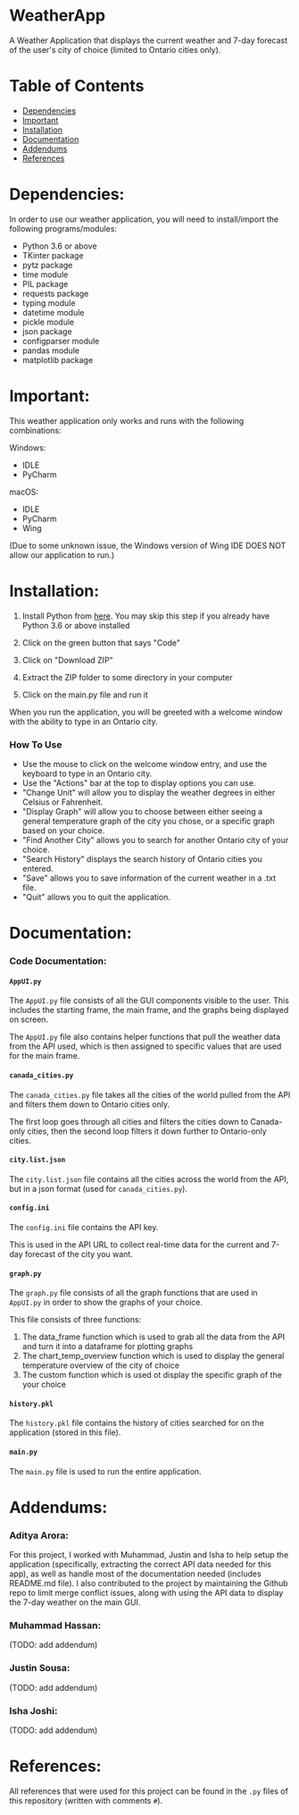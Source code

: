 # WeatherApp #

A Weather Application that displays the current weather and 7-day forecast of the user's city of choice (limited to Ontario cities only).

# Table of Contents #

* [Dependencies](#dependencies)
* [Important](#important)
* [Installation](#installation)
* [Documentation](#documentation)
* [Addendums](#addendums)
* [References](#references)

# Dependencies: #
In order to use our weather application, you will need to install/import the following programs/modules:
- Python 3.6 or above
- TKinter package
- pytz package
- time module
- PIL package
- requests package
- typing module
- datetime module
- pickle module
- json package
- configparser module
- pandas module
- matplotlib package

# Important: #

This weather application only works and runs with the following combinations:

Windows:
- IDLE
- PyCharm

macOS:
- IDLE
- PyCharm
- Wing

(Due to some unknown issue, the Windows version of Wing IDE DOES NOT allow our application to run.)

# Installation: #

1. Install Python from [here](https://www.python.org/downloads/). You may skip this step if you already have Python 3.6 or above installed

2. Click on the green button that says "Code"

3. Click on "Download ZIP"

4. Extract the ZIP folder to some directory in your computer

5. Click on the main.py file and run it

When you run the application, you will be greeted with a welcome window with the ability to type in an Ontario city.

### How To Use ###

* Use the mouse to click on the welcome window entry, and use the keyboard to type in an Ontario city.
* Use the "Actions" bar at the top to display options you can use.
* "Change Unit" will allow you to display the weather degrees in either Celsius or Fahrenheit.
* "Display Graph" will allow you to choose between either seeing a general temperature graph of the city you chose, or a specific graph based on your choice.
* "Find Another City" allows you to search for another Ontario city of your choice.
* "Search History" displays the search history of Ontario cities you entered.
* "Save" allows you to save information of the current weather in a .txt file.
* "Quit" allows you to quit the application.

# Documentation: #

### Code Documentation: ###

#### `AppUI.py` ####
The `AppUI.py` file consists of all the GUI components visible to the user. This includes the starting frame, the main frame, and the graphs being displayed on screen.

The `AppUI.py` file also contains helper functions that pull the weather data from the API used, which is then assigned to specific values that are used for the main frame.

#### `canada_cities.py` ####
The `canada_cities.py` file takes all the cities of the world pulled from the API and filters them down to Ontario cities only.

The first loop goes through all cities and filters the cities down to Canada-only cities, then the second loop filters it down further to Ontario-only cities.

#### `city.list.json` ####
The `city.list.json` file contains all the cities across the world from the API, but in a json format (used for `canada_cities.py`).

#### `config.ini` ####
The `config.ini` file contains the API key. 

This is used in the API URL to collect real-time data for the current and 7-day forecast of the city you want.

#### `graph.py` ####
The `graph.py` file consists of all the graph functions that are used in `AppUI.py` in order to show the graphs of your choice.

This file consists of three functions: 
1. The data_frame function which is used to grab all the data from the API and turn it into a dataframe for plotting graphs
2. The chart_temp_overview function which is used to display the general temperature overview of the city of choice
3. The custom function which is used ot display the specific graph of the your choice

#### `history.pkl` ####
The `history.pkl` file contains the history of cities searched for on the application (stored in this file).

#### `main.py` ####
The `main.py` file is used to run the entire application.


# Addendums: #

### Aditya Arora: ###

For this project, I worked with Muhammad, Justin and Isha to help setup the application (specifically, extracting the correct API data needed for this app), as well as handle most of the documentation needed (includes README.md file). I also contributed to the project by maintaining the Github repo to limit merge conflict issues, along with using the API data to display the 7-day weather on the main GUI. 

### Muhammad Hassan: ###

(TODO: add addendum)

### Justin Sousa: ###

(TODO: add addendum)

### Isha Joshi: ###

(TODO: add addendum)

# References: #

All references that were used for this project can be found in the `.py` files of this repository (written with comments `#`). 
